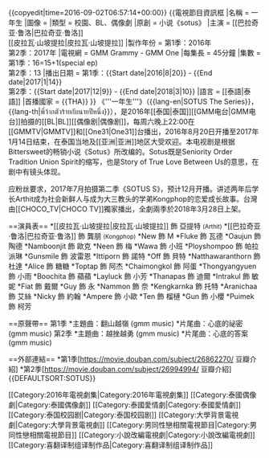 {{copyedit|time=2016-09-02T06:57:14+00:00}}
{{電視節目資訊框
|名稱 = 一年生
|圖像 = 
|類型 = 校園、BL、偶像劇
|原創 = 小说《sotus》
|主演 = [[巴拉奇亚·鲁洛|巴拉奇亚·鲁洛]]<br>[[皮拉瓦·山坡提拉|皮拉瓦·山坡提拉]]
|製作年份 = 第1季：2016年<br>第2季：2017年
|電視網 = GMM Grammy - GMM One
|每集長 = 45分鐘
|集數 = 第1季：16=15+1(special ep)<br>第2季：13
|播出日期 = 第1季：{{Start date|2016|8|20}} - {{End date|2017|1|14}}<br>第2季：{{Start date|2017|12|9}} - {{End date|2018|3|10}}
|語言 = [[泰語|泰語]]
|首播國家 = {{THA}}
}}
《'''一年生'''》（{{lang-en|SOTUS The Series}}，{{lang-th|พี่ว้ากตัวร้ายกับนายปีหนึ่ง}}），是2016年[[泰国|泰国]][[GMM电台|GMM电台]]拍摄的[[BL|BL]][[偶像剧|偶像剧]]，每周六晚上22:00在[[GMMTV|GMMTV]]和[[One31|One31]]台播出，2016年8月20日开播至2017年1月14日结束，在泰国当地及[[亚洲|亚洲]]地区大受欢迎。本电视剧是根据Bittersweet的畅销小说《Sotus》所改编的。Sotus既是Seniority Order Tradition Union Spirit的缩写，也是Story of True Love Between Us的意思，在剧中有镜头体现。

应粉丝要求，2017年7月拍摄第二季《SOTUS S》，预计12月开播。讲述两年后学长Arthit成为社会新鲜人与成为大三教头的学弟Kongphop的恋爱成长故事。台灣由[[CHOCO_TV|CHOCO TV]]獨家播出，全劇兩季於2018年3月28日上架。

==演員表==
*[[皮拉瓦·山坡提拉|皮拉瓦·山坡提拉]] 飾 亞提特 <small>(Arthit)</small>
*[[巴拉奇亚·鲁洛|巴拉奇亚·鲁洛]] 飾 龔朋 <small>(Kongphop)</small>
*New 飾 M
*Fluke 飾 瓦德
*Oaujun 飾 陶德
*Namboonjit 飾 歐克
*Neen 飾 梅
*Wawa 飾 小班
*Ployshompoo 飾 帕拉派琳
*Gunsmile 飾 波雷恩
*Ittiporn 飾 諾特
*Off 飾 貝特
*Natthawaranthorn 飾 杜達
*Alice 飾 糖糖
*Toptap 飾 阿杰
*Chaimongkol 飾 阿蛋
*Thongyangyuen  飾 小雨
*Boochita 飾 蘋蘋
*Layluck 飾 小芳
*Thanapas  飾 迪爾
*Intrakul 飾 敏妮
*Fiat 飾 戴爾
*Guy 飾 永
*Nammon 飾 奈
*Kengkarnka 飾 托特
*Aranichaa 飾 艾絲
*Nicky 飾 約翰
*Ampere 飾 小歐
*Ten 飾 榴槤
*Gun 飾 小櫻
*Puimek 飾 柯芳

==原聲帶==
第1季
*主題曲：翻山越嶺 (gmm music)
*片尾曲：心底的祕密 (gmm music)
第2季
*主題曲：越挫越勇 (gmm music)
*片尾曲：心底的答案 (gmm music)

==外部連結==
*第1季[https://movie.douban.com/subject/26862270/ 豆瓣介紹]
*第2季[https://movie.douban.com/subject/26994994/ 豆瓣介紹]
{{DEFAULTSORT:SOTUS}}

[[Category:2016年電視劇集|Category:2016年電視劇集]]
[[Category:泰國偶像劇|Category:泰國偶像劇]]
[[Category:泰國愛情劇|Category:泰國愛情劇]]
[[Category:泰国校园剧|Category:泰国校园剧]]
[[Category:大學背景電視劇|Category:大學背景電視劇]]
[[Category:男同性戀相關電視節目|Category:男同性戀相關電視節目]]
[[Category:小說改編電視劇|Category:小說改編電視劇]]
[[Category:喜翻译制组译制作品|Category:喜翻译制组译制作品]]